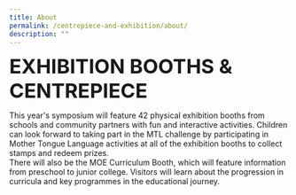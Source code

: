 ```yaml
---
title: About
permalink: /centrepiece-and-exhibition/about/
description: ""
---
```

<span style="font-color:black; font-align:center; font-size:36px;"><strong>EXHIBITION BOOTHS &amp; CENTREPIECE</strong></span>

<p>This year's symposium will feature 42 physical exhibition booths from schools and community partners with fun and interactive activities. Children can look forward to taking part in the MTL challenge by participating in Mother Tongue Language activities at all of the exhibition booths to collect stamps and redeem prizes.<br>
There will also be the MOE Curriculum Booth, which will feature information from preschool to junior college. Visitors will learn about the progression in curricula and key programmes in the educational journey.<br>
	</p>